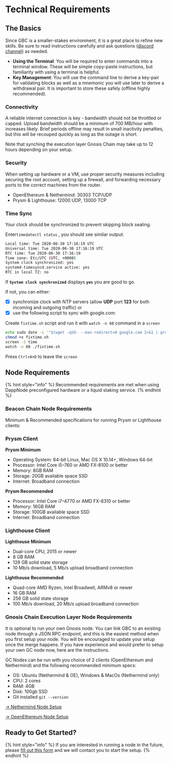 # Technical Requirements

## The Basics

Since GBC is a smaller-stakes environment, it is a great place to refine new skills. Be sure to read instructions carefully and ask questions ([discord channel](https://t.co/yrSN2dS9Z2)) as needed.

* **Using the Terminal**:  You will be required to enter commands into a terminal window. These will be simple copy-paste instructions, but familiarity with using a terminal is helpful.&#x20;
* **Key Management**: You will use the command line to derive a key-pair for validating blocks as well as a mnemonic you will use later to derive a withdrawal pair. It is important to store these safely (offline highly recommended).

### Connectivity

A reliable internet connection is key - bandwidth should not be throttled or capped. Upload bandwidth should be a minimum of 700 MB/hour with increases likely. Brief periods offline may result in small inactivity penalties, but this will be recouped quickly as long as the outage is short.

Note that synching the execution layer Gnosis Chain may take up to 12 hours depending on your setup.&#x20;

### Security

When setting up hardware or a VM, use proper security measures including securing the root account, setting up a firewall, and forwarding necessary ports to the correct machines from the router.

* OpenEthereum & Nethermind: 30303 TCP/UDP
* Prysm & Lighthouse: 12000 UDP, 13000 TCP

### Time Sync

Your clock should be synchronized to prevent skipping block sealing.

&#x20;Enter`timedatectl status` , you should see similar output:

```bash
Local time: Tue 2020-06-30 17:16:19 UTC
Universal time: Tue 2020-06-30 17:16:19 UTC
RTC time: Tue 2020-06-30 17:16:19
Time zone: Etc/UTC (UTC, +0000)
System clock synchronized: yes
systemd-timesyncd.service active: yes
RTC in local TZ: no
```

If **`System clock synchronized`** displays **`yes`**   you are good to go.

If not, you can either:

* [x] synchronize clock with NTP servers (allow **UDP** port **123** for both incoming and outgoing traffic) or
* [x] use the following script to sync with google.com:

Create `fixtime.sh` script and run it with `watch -n 60` command in a `screen`

```bash
echo sudo date -s '"$(wget -qSO- --max-redirect=0 google.com 2>&1 | grep Date: | cut -d' ' -f5-8)Z"' > fixtime.sh
chmod +x fixtime.sh
screen -S time
watch -n 60 ./fixtime.sh
```

Press `Ctrl+A+D` to leave the `screen`

## Node Requirements

{% hint style="info" %}
Recommended requirements are met when using DappNode preconfigured hardware or a liquid staking service.
{% endhint %}

### Beacon Chain Node Requirements

Minimum & Recommended specifications for running Prysm or Lighthouse clients:

### Prysm Client

**Prysm Minimum**

* Operating System: 64-bit Linux, Mac OS X 10.14+, Windows 64-bit
* Processor: Intel Core i5–760 or AMD FX-8100 or better
* Memory: 8GB RAM
* Storage: 20GB available space SSD
* Internet: Broadband connection

**Prysm Recommended**

* Processor: Intel Core i7–4770 or AMD FX-8310 or better
* Memory: 16GB RAM
* Storage: 100GB available space SSD
* Internet: Broadband connection

### Lighthouse Client

**Lighthouse Minimum**

* Dual-core CPU, 2015 or newer
* 8 GB RAM
* 128 GB solid state storage
* 10 Mb/s download, 5 Mb/s upload broadband connection

**Lighthouse Recommended**

* Quad-core AMD Ryzen, Intel Broadwell, ARMv8 or newer
* 16 GB RAM
* 256 GB solid state storage
* 100 Mb/s download, 20 Mb/s upload broadband connection

### Gnosis Chain Execution Layer Node Requirements

It is optional to run your own Gnosis node. You can link GBC to an existing node through a JSON RPC endpoint, and this is the easiest method when you first setup your node. You will be encouraged to update your setup once the merge happens. If you have experience and would prefer to setup your own GC node now, here are the instructions.

GC Nodes can be run with you choice of 2 clients (OpenEthereum and Nethermind) and the following recommended minimum specs:

* OS: Ubuntu (Nethermind & OE), Windows & MacOs (Nethermind only)
* CPU: 2 cores
* RAM: 4GB
* Disk: 100gb SSD
* Git installed `git --version`

[-> Nethermind Node Setup](../clients/gnosis-chain-node-openethereum-and-nethermind/nethermind-node-setup.md)

[-> OpenEthereum Node Setup ](../clients/gnosis-chain-node-openethereum-and-nethermind/openethereum-node-setup.md)

## Ready to Get Started?

{% hint style="info" %}
If you are interested in running a node in the future, please [fill out this form](https://airtable.com/shrrzJsRLa767gpcQ) and we will contact you to start the setup.
{% endhint %}
